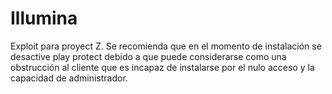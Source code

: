 # Illumina
Exploit para proyect Z. Se recomienda que en el momento de instalación se desactive play protect debido a que puede considerarse como una obstrucción al cliente que es incapaz de instalarse por el nulo acceso y la capacidad de administrador. 
